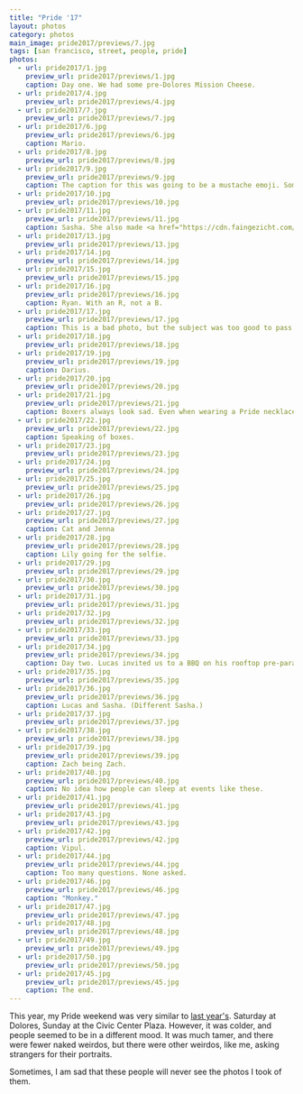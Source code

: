 ```yaml
---
title: "Pride '17"
layout: photos
category: photos
main_image: pride2017/previews/7.jpg
tags: [san francisco, street, people, pride]
photos:
  - url: pride2017/1.jpg
    preview_url: pride2017/previews/1.jpg
    caption: Day one. We had some pre-Dolores Mission Cheese.
  - url: pride2017/4.jpg
    preview_url: pride2017/previews/4.jpg
  - url: pride2017/7.jpg
    preview_url: pride2017/previews/7.jpg
  - url: pride2017/6.jpg
    preview_url: pride2017/previews/6.jpg
    caption: Mario.
  - url: pride2017/8.jpg
    preview_url: pride2017/previews/8.jpg
  - url: pride2017/9.jpg
    preview_url: pride2017/previews/9.jpg
    caption: The caption for this was going to be a mustache emoji. Somehow, that doesn't exist. Go complain to the Unicode Consortium.
  - url: pride2017/10.jpg
    preview_url: pride2017/previews/10.jpg
  - url: pride2017/11.jpg
    preview_url: pride2017/previews/11.jpg
    caption: Sasha. She also made <a href="https://cdn.faingezicht.com/pride/7.jpg">an appearance</a> in the 2016 edition.
  - url: pride2017/13.jpg
    preview_url: pride2017/previews/13.jpg
  - url: pride2017/14.jpg
    preview_url: pride2017/previews/14.jpg
  - url: pride2017/15.jpg
    preview_url: pride2017/previews/15.jpg
  - url: pride2017/16.jpg
    preview_url: pride2017/previews/16.jpg
    caption: Ryan. With an R, not a B.
  - url: pride2017/17.jpg
    preview_url: pride2017/previews/17.jpg
    caption: This is a bad photo, but the subject was too good to pass up.
  - url: pride2017/18.jpg
    preview_url: pride2017/previews/18.jpg
  - url: pride2017/19.jpg
    preview_url: pride2017/previews/19.jpg
    caption: Darius.
  - url: pride2017/20.jpg
    preview_url: pride2017/previews/20.jpg
  - url: pride2017/21.jpg
    preview_url: pride2017/previews/21.jpg
    caption: Boxers always look sad. Even when wearing a Pride necklace at Dolores on a sunny Saturday afternoon.
  - url: pride2017/22.jpg
    preview_url: pride2017/previews/22.jpg
    caption: Speaking of boxes.
  - url: pride2017/23.jpg
    preview_url: pride2017/previews/23.jpg
  - url: pride2017/24.jpg
    preview_url: pride2017/previews/24.jpg
  - url: pride2017/25.jpg
    preview_url: pride2017/previews/25.jpg
  - url: pride2017/26.jpg
    preview_url: pride2017/previews/26.jpg
  - url: pride2017/27.jpg
    preview_url: pride2017/previews/27.jpg
    caption: Cat and Jenna
  - url: pride2017/28.jpg
    preview_url: pride2017/previews/28.jpg
    caption: Lily going for the selfie.
  - url: pride2017/29.jpg
    preview_url: pride2017/previews/29.jpg
  - url: pride2017/30.jpg
    preview_url: pride2017/previews/30.jpg
  - url: pride2017/31.jpg
    preview_url: pride2017/previews/31.jpg
  - url: pride2017/32.jpg
    preview_url: pride2017/previews/32.jpg
  - url: pride2017/33.jpg
    preview_url: pride2017/previews/33.jpg
  - url: pride2017/34.jpg
    preview_url: pride2017/previews/34.jpg
    caption: Day two. Lucas invited us to a BBQ on his rooftop pre-parade. It was windy.
  - url: pride2017/35.jpg
    preview_url: pride2017/previews/35.jpg
  - url: pride2017/36.jpg
    preview_url: pride2017/previews/36.jpg
    caption: Lucas and Sasha. (Different Sasha.)
  - url: pride2017/37.jpg
    preview_url: pride2017/previews/37.jpg
  - url: pride2017/38.jpg
    preview_url: pride2017/previews/38.jpg
  - url: pride2017/39.jpg
    preview_url: pride2017/previews/39.jpg
    caption: Zach being Zach.
  - url: pride2017/40.jpg
    preview_url: pride2017/previews/40.jpg
    caption: No idea how people can sleep at events like these.
  - url: pride2017/41.jpg
    preview_url: pride2017/previews/41.jpg
  - url: pride2017/43.jpg
    preview_url: pride2017/previews/43.jpg
  - url: pride2017/42.jpg
    preview_url: pride2017/previews/42.jpg
    caption: Vipul.
  - url: pride2017/44.jpg
    preview_url: pride2017/previews/44.jpg
    caption: Too many questions. None asked.
  - url: pride2017/46.jpg
    preview_url: pride2017/previews/46.jpg
    caption: "Monkey."
  - url: pride2017/47.jpg
    preview_url: pride2017/previews/47.jpg
  - url: pride2017/48.jpg
    preview_url: pride2017/previews/48.jpg
  - url: pride2017/49.jpg
    preview_url: pride2017/previews/49.jpg
  - url: pride2017/50.jpg
    preview_url: pride2017/previews/50.jpg
  - url: pride2017/45.jpg
    preview_url: pride2017/previews/45.jpg
    caption: The end.
---
```

This year, my Pride weekend was very similar to [last year's](/photos/2016/06/27/pride/). Saturday at Dolores, Sunday at the Civic Center Plaza. However, it was colder, and people seemed to be in a different mood. It was much tamer, and there were fewer naked weirdos, but there were other weirdos, like me, asking strangers for their portraits.

Sometimes, I am sad that these people will never see the photos I took of them.